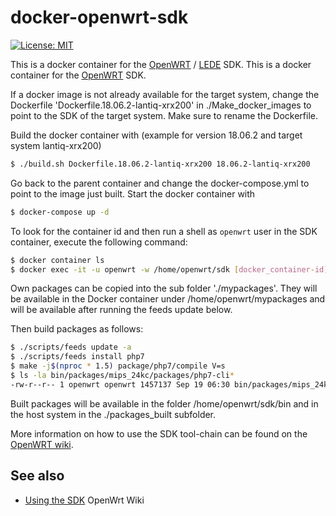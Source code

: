 docker-openwrt-sdk
========================
[![License: MIT](http://img.shields.io/badge/license-MIT-blue.svg?style=flat-square)](https://github.com/hnw/docker-openwrt-sdk/blob/master/LICENSE)

This is a docker container for the [OpenWRT](https://openwrt.org/) / [LEDE](https://www.lede-project.org/) SDK.
This is a docker container for the [OpenWRT](https://openwrt.org/) SDK.

If a docker image is not already available for the target system, change the Dockerfile 'Dockerfile.18.06.2-lantiq-xrx200' in ./Make_docker_images to point to the SDK of the target system. Make sure to rename the Dockerfile.

Build the docker container with
(example for version 18.06.2 and target system lantiq-xrx200)
```sh
$ ./build.sh Dockerfile.18.06.2-lantiq-xrx200 18.06.2-lantiq-xrx200
```
Go back to the parent container and change the docker-compose.yml to point to the image just built.
Start the docker container with
```sh
$ docker-compose up -d
```
To look for the container id and then run a shell as `openwrt` user in the SDK container, execute the following command:
```sh
$ docker container ls
$ docker exec -it -u openwrt -w /home/openwrt/sdk [docker_container-id] /bin/bash
```
Own packages can be copied into the sub folder './mypackages'.
They will be available in the Docker container under /home/openwrt/mypackages and will be available after running the feeds update below.

Then build packages as follows:

```sh
$ ./scripts/feeds update -a
$ ./scripts/feeds install php7
$ make -j$(nproc * 1.5) package/php7/compile V=s
$ ls -la bin/packages/mips_24kc/packages/php7-cli*
-rw-r--r-- 1 openwrt openwrt 1457137 Sep 19 06:30 bin/packages/mips_24kc/packages/php7-cli_7.1.1-1_mips_24kc.ipk
```

Built packages will be available in the folder /home/openwrt/sdk/bin and in the host system in the ./packages_built subfolder.

More information on how to use the SDK tool-chain can be found on the
[OpenWRT wiki](http://wiki.openwrt.org/doc/howto/build).

## See also

- [Using the SDK](https://wiki.openwrt.org/doc/howto/obtain.firmware.sdk) OpenWrt Wiki

